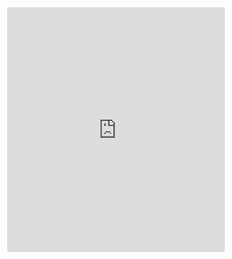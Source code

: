 <br>
<br>

<iframe src="https://docs.google.com/presentation/d/1LlPSVLEgBQcQkeAJoKQ2r88Kid0-wGuI8HiWlpjVf40/embed?start=true&loop=true&delayms=10000" frameborder="0" width="100%" height="569" allowfullscreen="true" mozallowfullscreen="true" webkitallowfullscreen="true"></iframe>
